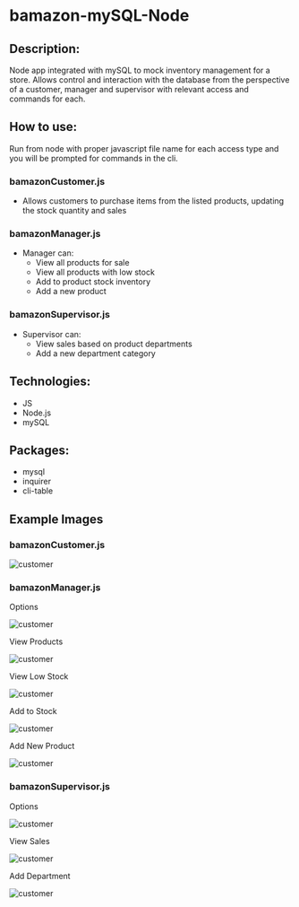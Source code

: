 # bamazon-mySQL-Node

## Description:
Node app integrated with mySQL to mock inventory management for a store. Allows control and interaction with the database from the perspective of a customer, manager and supervisor with relevant access and commands for each.

## How to use:
Run from node with proper javascript file name for each access type and you will be prompted for commands in the cli.

### bamazonCustomer.js
- Allows customers to purchase items from the listed products, updating the stock quantity and sales

### bamazonManager.js
- Manager can:
  - View all products for sale
  - View all products with low stock
  - Add to product stock inventory
  - Add a new product

### bamazonSupervisor.js
- Supervisor can:
  - View sales based on product departments
  - Add a new department category

## Technologies: 
- JS
- Node.js
- mySQL

## Packages:
- mysql
- inquirer
- cli-table

## Example Images

### bamazonCustomer.js
![customer](/RM_images/customer.PNG)

### bamazonManager.js
Options

![customer](/RM_images/manSelect.PNG)

View Products

![customer](/RM_images/manView.PNG)

View Low Stock

![customer](/RM_images/manLow.PNG)

Add to Stock

![customer](/RM_images/manStock.PNG)

Add New Product

![customer](/RM_images/manAdd.PNG)

### bamazonSupervisor.js
Options

![customer](/RM_images/supSelect.PNG)

View Sales

![customer](/RM_images/supSales.PNG)

Add Department

![customer](/RM_images/supAddNew2.PNG)
